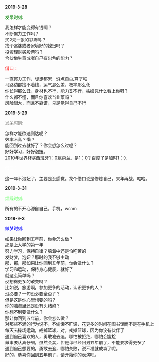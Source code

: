 
**2019-8-28**

<span style="color:green">发呆时刻:</span>
<p>
我怎样才能变得有钱啊？<br>
不断努力工作吗？<br>
买2元一张的彩票吗？<br>
找个富婆或者家境好的媳妇吗？<br>
投资理财买股票吗？<br>
合伙做生意或者自己有出色的能力？<br>
</p>
<span style="color:red">借口：</span>
<p>
一直努力工作，想想都累，没点自由,算了吧<br>
马路边都捡不着钱，运气那么差，概率那么低<br>
你长得那么丑，身材也不行，能力又不行，姑娘凭什么看上你呀？<br>
什么都不懂，而且你喜欢当韭菜吗？<br>
风险很大，而且不靠谱，只是觉得自己不行<br>
</p>

**2019-8-29**

<span style="color:#7F7F7C">发呆时刻:</span>
<p>
怎样才能欲速则达呢？<br>
效率不高？懒？<br>
能回到过去就好了？你会想怎么过呢？<br>
好好学习，好好泡妞。<br>
2010年世界杯买西班牙1：0赢荷兰。是1：0？百度了是加时1：0.
</p>
<span style="color:#fff">借口：</span>
<p>
这一年不泡妞了，主要是没感觉。找个借口说是修炼自己，来年再战，哈哈。
</p>

**2019-8-31**

<span style="color:#7F7F">烦躁时刻:</span>
<p>
所有的不开心源自自己，手机，wcnm
</p>

**2019-9-3**

<span style="color:blue">做梦时刻:</span>
<p>
如果让你回到五年前，你会怎么做？<br>
那是上大学的第一年<br>
努力学习，保持自律？脑海中还是怕吃苦的<br>
发财梦，泡妞？那时的我不够主动<br>
那，那，那如果让你回到五年前，你会做什么？<br>
学习和运动，保持身心健康，就好了<br>
就这么简单吗？<br>
没想做更多的改变吗？<br>
比如说，旅游啊，参加更多的活动，认识更多的人？<br>
没必要？一句没必要全否了？<br>
但是这是你心里想要的吗？<br>
你的脑海里还是没有头绪的？<br>
你想不到要做什么？<br>
那让你回到五年前，你会怎么做？<br>
对那些不满的行为说不，不偷懒不旷课，花更多的时间在图书馆而不是在手机上<br>
每天去操场运动，戒掉篮球，对，戒掉篮球，因为你没有伙伴了<br>
遇到自己喜欢的人，勇敢地去追，哪怕被拒绝，哪怕会尴尬<br>
做事要认真仔细，虽然会累，但是你已经回到五年前了，不能要求得更多了<br>
遇到自己想要的，勇敢去追，哪怕失败，说不准就成功了呢。<br>
好的，恭喜你回到五年前了，请开始你的表演吧。
</p>